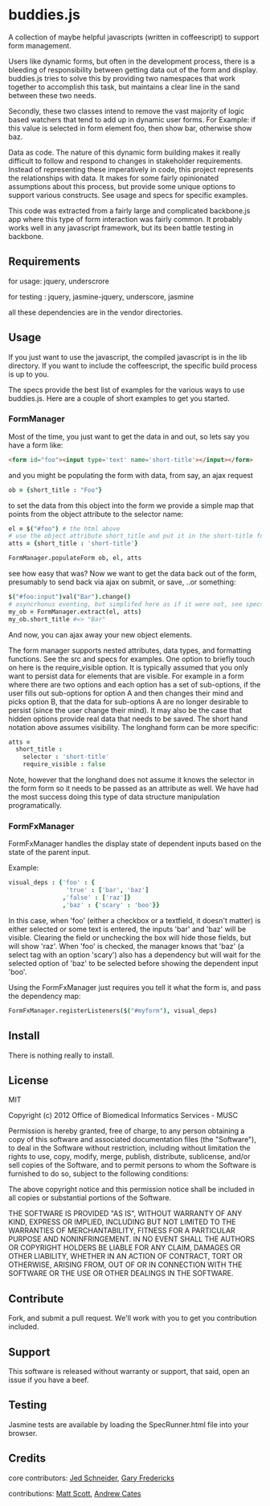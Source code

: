 # buddies.js #

A collection of maybe helpful javascripts (written in coffeescript) to support form management.

Users like dynamic forms, but often in the development process, there is a bleeding of responsibility between getting data out of the form and display. buddies.js tries to solve this by providing two namespaces that work together to accomplish this task, but maintains a clear line in the sand between these two needs. 

Secondly, these two classes intend to remove the vast majority of logic based watchers that tend to add up in dynamic user forms. For Example: if this value is selected in form element foo, then show bar, otherwise show baz. 

Data as code. The nature of this dynamic form building makes it really difficult to follow and respond to changes in stakeholder requirements. Instead of representing these imperatively in code, this project represents the relationships with data. It makes for some fairly opinionated assumptions about this process, but provide some unique options to support various constructs. See usage and specs for specific examples.

This code was extracted from a fairly large and complicated backbone.js app where this type of form interaction was fairly common. It probably works well in any javascript framework, but its been battle testing in backbone.

## Requirements ##

for usage: jquery, underscrore

for testing : jquery, jasmine-jquery, underscore, jasmine

all these dependencies are in the vendor directories.

## Usage ##

If you just want to use the javascript, the compiled javascript is in the lib directory. If you want to include the coffeescript, the specific build process is up to you.

The specs provide the best list of examples for the various ways to use buddies.js. Here are a couple of short examples to get you started.

### FormManager ###

Most of the time, you just want to get the data in and out, so lets say you have a form like:

```html
<form id="foo"><input type='text' name='short-title'></input></form>
```

and you might be populating the form with data, from say, an ajax request

```coffeescript
ob = {short_title : "Foo"}
```

to set the data from this object into the form we provide a simple map that points from the object attribute to the selector name:

```coffeescript
el = $("#foo") # the html above
# use the object attribute short_title and put it in the short-title form input
atts = {short_title : 'short-title'}

FormManager.populateForm ob, el, atts
```

see how easy that was? Now we want to get the data back out of the form, presumably to send back via ajax on submit, or save, ..or something:

```coffeescript
$("#foo:input")val("Bar").change()
# asyncrhonus eventing, but simplifed here as if it were not, see specs for working example
my_ob = FormManager.extract(el, atts)
my_ob.short_title #=> "Bar"
```

And now, you can ajax away your new object elements.

The form manager supports nested attributes, data types, and formatting functions. See the src and specs for examples. One option to briefly touch on here is the require_visible option. It is typically assumed that you only want to persist data for elements that are visible. For example in a form where there are two options and each option has a set of sub-options, if the user fills out sub-options for option A and then changes their mind and picks option B, that the data for sub-options A are no longer desirable to persist (since the user change their mind). It may also be the case that hidden options provide real data that needs to be saved. The short hand notation above assumes visibility. The longhand form can be more specific:

```coffeescript
atts =
  short_title :
    selector : 'short-title'
    require_visible : false
```

Note, however that the longhand does not assume it knows the selector in the form form so it needs to be passed as an attribute as well. We have had the most success doing this type of data structure manipulation programatically.

### FormFxManager ###

FormFxManager handles the display state of dependent inputs based on the state of the parent input.

Example:

```coffeescript
visual_deps : {'foo' : {
                'true' : ['bar', 'baz']
               ,'false' : ['raz']}
               ,'baz' : {'scary' : 'boo'}}
```

In this case, when 'foo' (either a checkbox or a textfield, it doesn't matter) is either selected or some text is entered, the inputs 'bar' and 'baz' will be visible. Clearing the field or unchecking the box will hide those fields, but will show 'raz'. When 'foo' is checked, the manager knows that 'baz' (a select tag with an option 'scary') also has a dependency but will wait for the selected option of 'baz' to be selected before showing the dependent input 'boo'.

Using the FormFxManager just requires you tell it what the form is, and pass the dependency map:

```coffeescript
FormFxManager.registerListeners($("#myform"), visual_deps)
```

## Install ##

There is nothing really to install.

## License ##

MIT

Copyright (c) 2012 Office of Biomedical Informatics Services - MUSC

Permission is hereby granted, free of charge, to any person obtaining a copy of this software and associated documentation files (the "Software"), to deal in the Software without restriction, including without limitation the rights to use, copy, modify, merge, publish, distribute, sublicense, and/or sell copies of the Software, and to permit persons to whom the Software is furnished to do so, subject to the following conditions:

The above copyright notice and this permission notice shall be included in all copies or substantial portions of the Software.

THE SOFTWARE IS PROVIDED "AS IS", WITHOUT WARRANTY OF ANY KIND, EXPRESS OR IMPLIED, INCLUDING BUT NOT LIMITED TO THE WARRANTIES OF MERCHANTABILITY, FITNESS FOR A PARTICULAR PURPOSE AND NONINFRINGEMENT. IN NO EVENT SHALL THE AUTHORS OR COPYRIGHT HOLDERS BE LIABLE FOR ANY CLAIM, DAMAGES OR OTHER LIABILITY, WHETHER IN AN ACTION OF CONTRACT, TORT OR OTHERWISE, ARISING FROM, OUT OF OR IN CONNECTION WITH THE SOFTWARE OR THE USE OR OTHER DEALINGS IN THE SOFTWARE.

## Contribute ##

Fork, and submit a pull request. We'll work with you to get you contribution included.

## Support ##

This software is released without warranty or support, that said, open an issue if you have a beef.

## Testing ##

Jasmine tests are available by loading the SpecRunner.html file into your browser.

## Credits ##

core contributors: [Jed Schneider](http://github.com/jedschneider), [Gary Fredericks](http://github.com/fredericksgary)

contributions: [Matt Scott]("http://github.com/mdms-scott"), [Andrew Cates]("https://github.com/amcates")
